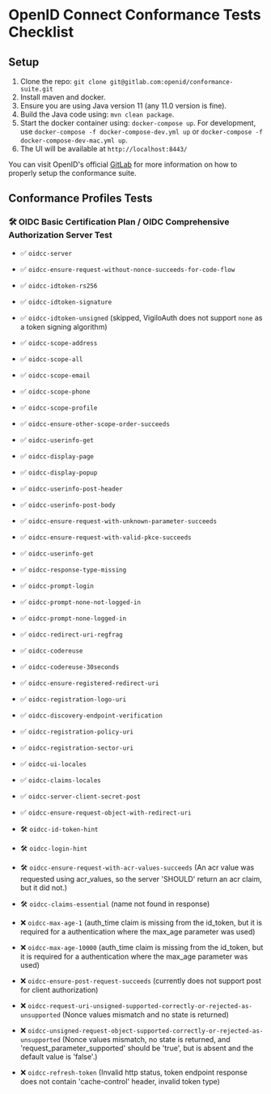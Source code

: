 # OpenID Connect Conformance Tests Checklist

## Setup
1. Clone the repo: `git clone git@gitlab.com:openid/conformance-suite.git`
2. Install maven and docker.
3. Ensure you are using Java version 11 (any 11.0 version is fine).
4. Build the Java code using: `mvn clean package`.
5. Start the docker container using: `docker-compose up`. For development, use `docker-compose -f docker-compose-dev.yml up` or `docker-compose -f docker-compose-dev-mac.yml up`.
6. The UI will be available at `http://localhost:8443/`

You can visit OpenID's official [GitLab](https://gitlab.com/openid/conformance-suite/-/wikis/Developers/Build-&-Run) for more information on how to properly setup the conformance suite.

## Conformance Profiles Tests
### 🛠️ OIDC Basic Certification Plan / OIDC Comprehensive Authorization Server Test
- ✅ `oidcc-server`
- ✅ `oidcc-ensure-request-without-nonce-succeeds-for-code-flow`
- ✅ `oidcc-idtoken-rs256`
- ✅ `oidcc-idtoken-signature`
- ✅ `oidcc-idtoken-unsigned` (skipped, VigiloAuth does not support `none` as a token signing algorithm)
- ✅ `oidcc-scope-address`
- ✅ `oidcc-scope-all`
- ✅ `oidcc-scope-email`
- ✅ `oidcc-scope-phone`
- ✅ `oidcc-scope-profile`
- ✅ `oidcc-ensure-other-scope-order-succeeds`
- ✅ `oidcc-userinfo-get`
- ✅ `oidcc-display-page`
- ✅ `oidcc-display-popup`
- ✅ `oidcc-userinfo-post-header`
- ✅ `oidcc-userinfo-post-body`
- ✅ `oidcc-ensure-request-with-unknown-parameter-succeeds`
- ✅ `oidcc-ensure-request-with-valid-pkce-succeeds`
- ✅ `oidcc-userinfo-get`
- ✅ `oidcc-response-type-missing`
- ✅ `oidcc-prompt-login`
- ✅ `oidcc-prompt-none-not-logged-in`
- ✅ `oidcc-prompt-none-logged-in`
- ✅ `oidcc-redirect-uri-regfrag`
- ✅ `oidcc-codereuse`
- ✅ `oidcc-codereuse-30seconds`
- ✅ `oidcc-ensure-registered-redirect-uri`
- ✅ `oidcc-registration-logo-uri`
- ✅ `oidcc-discovery-endpoint-verification`
- ✅ `oidcc-registration-policy-uri`
- ✅ `oidcc-registration-sector-uri`
- ✅ `oidcc-ui-locales`
- ✅ `oidcc-claims-locales`
- ✅ `oidcc-server-client-secret-post`
- ✅ `oidcc-ensure-request-object-with-redirect-uri`

- 🛠️ `oidcc-id-token-hint`
- 🛠️ `oidcc-login-hint`
- 🛠️ `oidcc-ensure-request-with-acr-values-succeeds` (An acr value was requested using acr_values, so the server 'SHOULD' return an acr claim, but it did not.)
- 🛠️ `oidcc-claims-essential` (name not found in response)

- ❌ `oidcc-max-age-1` (auth_time claim is missing from the id_token, but it is required for a authentication where the max_age parameter was used)
- ❌ `oidcc-max-age-10000` (auth_time claim is missing from the id_token, but it is required for a authentication where the max_age parameter was used)
- ❌ `oidcc-ensure-post-request-succeeds` (currently does not support post for client authorization)
- ❌ `oidcc-request-uri-unsigned-supported-correctly-or-rejected-as-unsupported` (Nonce values mismatch and no state is returned)
- ❌ `oidcc-unsigned-request-object-supported-correctly-or-rejected-as-unsupported` (Nonce values mismatch, no state is returned, and 'request_parameter_supported' should be 'true', but is absent and the default value is 'false'.)
- ❌ `oidcc-refresh-token` (Invalid http status, token endpoint response does not contain 'cache-control' header, invalid token type)

